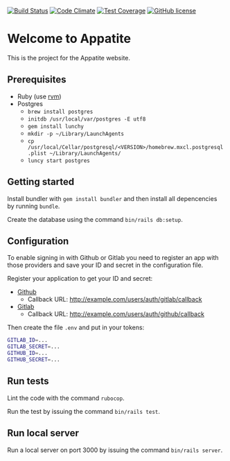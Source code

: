 [![Build Status](https://travis-ci.org/ephracis/appatite.svg?branch=master)](https://travis-ci.org/ephracis/appatite)
[![Code Climate](https://codeclimate.com/github/ephracis/appatite/badges/gpa.svg)](https://codeclimate.com/github/ephracis/appatite)
[![Test Coverage](https://codeclimate.com/github/ephracis/appatite/badges/coverage.svg)](https://codeclimate.com/github/ephracis/appatite/coverage)
[![GitHub license](https://img.shields.io/badge/license-GPLv3-blue.svg)](https://raw.githubusercontent.com/ephracis/appatite/master/LICENSE)

# Welcome to Appatite

This is the project for the Appatite website.

## Prerequisites
- Ruby (use [rvm](http://rvm.io))
- Postgres
  - `brew install postgres`
  - `initdb /usr/local/var/postgres -E utf8`
  - `gem install lunchy`
  - `mkdir -p ~/Library/LaunchAgents`
  - `cp /usr/local/Cellar/postgresql/<VERSION>/homebrew.mxcl.postgresql.plist ~/Library/LaunchAgents/`
  - `luncy start postgres`

## Getting started
Install bundler with `gem install bundler` and then install all depencencies
by running `bundle`.

Create the database using the command `bin/rails db:setup`.

## Configuration
To enable signing in with Github or Gitlab you need to register an app
with those providers and save your ID and secret in the configuration file.

Register your application to get your ID and secret:
- [Github](https://github.com/settings/developers)
  - Callback URL: http://example.com/users/auth/gitlab/callback
- [Gitlab](https://gitlab.com/profile/applications)
  - Callback URL: http://example.com/users/auth/github/callback

Then create the file `.env` and put in your tokens:

```bash
GITLAB_ID=...
GITLAB_SECRET=...
GITHUB_ID=...
GITHUB_SECRET=...
```

## Run tests
Lint the code with the command `rubocop`.

Run the test by issuing the command `bin/rails test`.

## Run local server
Run a local server on port 3000 by issuing the command `bin/rails server`.
